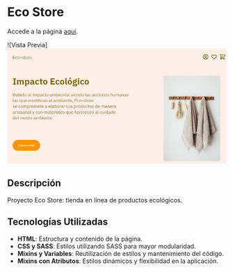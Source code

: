 # Eco Store

Accede a la página [aquí](https://miguelvasquezal.github.io/eco-store.io/).

![Vista Previa]
<img src="./assets/img/pagina.JPG" alt="Vista Previa" width="600">

## Descripción

Proyecto Eco Store: tienda en línea de productos ecológicos.

## Tecnologías Utilizadas

- **HTML**: Estructura y contenido de la página.
- **CSS y SASS**: Estilos utilizando SASS para mayor modularidad.
- **Mixins y Variables**: Reutilización de estilos y mantenimiento del código.
- **Mixins con Atributos**: Estilos dinámicos y flexibilidad en la aplicación.
